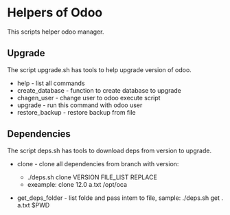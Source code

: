 # Helpers of Odoo

This scripts helper odoo manager.

## Upgrade 

The script upgrade.sh has tools to help upgrade version of odoo.

- help - list all commands
- create_database - function to create database to upgrade
- chagen_user - change user to odoo execute script
- upgrade - run this command with odoo user
- restore_backup - restore backup from file

## Dependencies

The script deps.sh has tools to download deps from version to upgrade.

- clone - clone all dependencies from branch with version: 
   - ./deps.sh clone VERSION FILE_LIST REPLACE 
   - exeample: clone 12.0 a.txt /opt/oca

- get_deps_folder - list folde and pass intem to file, sample: ./deps.sh get . a.txt $PWD
